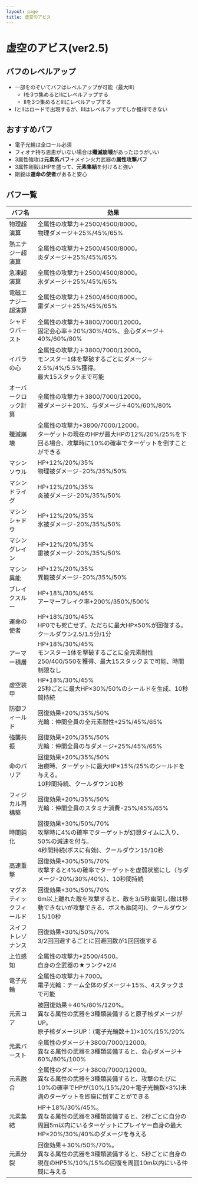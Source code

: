 ```yaml
---
layout: page
title: 虚空のアビス
---
```

# 虚空のアビス(ver2.5)

## バフのレベルアップ
* 一部をのぞいてバフはレベルアップが可能（最大Ⅲ）
  * Ⅰを3つ集めるとⅡにレベルアップする
  * Ⅱを3つ集めるとⅢにレベルアップする
* ⅠとⅡはロードで出現するが、Ⅲはレベルアップでしか獲得できない

## おすすめバフ
* 電子光輪は全ロール必須
* フィオナ持ち恩恵がいない場合は**殲滅崩壊**があったほうがいい
* 3属性強攻は**元素系バフ**＋メイン火力武器の**属性攻撃バフ**
* 3属性剛毅はHPを盛って、**元素集結**を付けると強い
* 剛毅は**運命の使者**があると安心

## バフ一覧

| バフ名 | 効果 |
| --- | --- |
| 物理超演算 | 全属性の攻撃力＋2500/4500/8000。<br>物理ダメージ＋25%/45%/65% |
| 熱エナジー超演算 | 全属性の攻撃力＋2500/4500/8000。<br>炎ダメージ＋25%/45%/65% |
| 急凍超演算 | 全属性の攻撃力＋2500/4500/8000。<br>氷ダメージ＋25%/45%/65% |
| 電磁エナジー超演算 | 全属性の攻撃力＋2500/4500/8000。<br>雷ダメージ＋25%/45%/65% |
| シャドウバースト | 全属性の攻撃力＋3800/7000/12000。<br>固定会心率＋20%/30%/40%、会心ダメージ＋40%/60%/80% |
| イバラの心 | 全属性の攻撃力＋3800/7000/12000。<br>モンスター1体を撃破するごとにダメージ＋2.5%/4%/5.5%獲得。<br>最大15スタックまで可能 |
| オーバークロック計算 | 全属性の攻撃力＋3800/7000/12000。<br>被ダメージ＋20%、与ダメージ＋40%/60%/80% |
| 殲滅崩壊 | 全属性の攻撃力+3800/7000/12000。<br>ターゲットの現在のHPが最大HPの12%/20%/25%を下回る場合、攻撃時に10%の確率でターゲットを倒すことができる |
| マシンソウル | HP+12%/20%/35%<br>物理被ダメージ-20%/35%/50% |
| マシンドライグ | HP+12%/20%/35%<br>炎被ダメージ-20%/35%/50% |
| マシンシャドウ | HP+12%/20%/35%<br>氷被ダメージ-20%/35%/50% |
| マシングレイン | HP+12%/20%/35%<br>雷被ダメージ-20%/35%/50% |
| マシン異能 | HP+12%/20%/35%<br>異能被ダメージ-20%/35%/50% |
| ブレイクスルー | HP+18%/30%/45%<br>アーマーブレイク率+200%/350%/500% |
| 運命の使者 | HP+18%/30%/45%<br>HP0でも死亡せず、ただちに最大HP×50%が回復する。クールダウン2.5/1.5分/1分 |
| アーマー積層 | HP+18%/30%/45%<br>モンスター1体を撃破するごとに全元素耐性250/400/550を獲得、最大15スタックまで可能、時間制限なし |
| 虚空装甲 | HP+18%/30%/45%<br>25秒ごとに最大HP×30%/50%のシールドを生成、10秒間持続 |
| 防御フィールド | 回復効果+20%/35%/50%<br>光輪：仲間全員の全元素耐性+25%/45%/65% |
| 強襲共振 | 回復効果+20%/35%/50%<br>光輪：仲間全員の与ダメージ+25%/45%/65% |
| 命のバリア | 回復効果+20%/35%/50%<br>治療時、ターゲットに最大HP×15%/25%のシールドを与える。<br>10秒間持続、クールダウン10秒 |
| フィジカル再構築 | 回復効果+20%/35%/50%<br>光輪：仲間全員のスタミナ消費-25%/45%/65% |
| 時間鈍化 | 回復効果+30%/50%/70%<br>攻撃時に4%の確率でターゲットが幻想タイムに入り、50%の減速を付与。<br>4秒間持続(ボスに有効)、クールダウン15/10秒 |
| 高速重撃 | 回復効果+30%/50%/70%<br>攻撃すると4%の確率でターゲットを虚弱状態にし（与ダメージ-20%/30%/40%）、10秒間持続 |
| マグネティックフィールド | 回復効果+30%/50%/70%<br>6m以上離れた敵を攻撃すると、敵を3/5秒幽閉し(敵は移動できないが攻撃できる、ボスも幽閉可)、クールダウン15/10秒 |
| スイフトレゾナンス | 回復効果+30%/50%/70%<br>3/2回回避するごとに回避回数が1回回復する |
| 上位感知 | 全属性の攻撃力+2500/4500。<br>自身の全武器の★ランク+2/4 |
| 電子光輪 | 全属性の攻撃力＋7000。<br>電子光輪：チーム全体のダメージ＋15%、4スタックまで可能 |
| 元素コア | 被回復効果＋40%/80%/120%。<br>異なる属性の武器を3種類装備すると原子核ダメージがUP。<br>原子核ダメージUP：(電子光輪数＋1)×10%/15%/20% |
| 元素バースト | 全属性のダメージ＋3800/7000/12000。<br>異なる属性の武器を3種類装備すると、会心ダメージ＋60%/80%/100% |
| 元素融合 | 全属性のダメージ＋3800/7000/12000。<br>異なる属性の武器を3種類装備すると、攻撃のたびに10%の確率でHPが(10%/15%/20＋電子光輪数×3%)未満のターゲットを即座に倒すことができる |
| 元素集結 | HP＋18%/30%/45%。<br>異なる属性の武器を3種類装備すると、2秒ごとに自分の周囲5m以内にいるターゲットにプレイヤー自身の最大HP×20%/30%/40%のダメージを与える |
| 元素分裂 | 回復効果＋30%/50%/70%。<br>異なる属性の武器を3種類装備すると、5秒ごとに自身の現在のHP5%/10%/15%の回復を周囲10m以内にいる仲間に与える |

